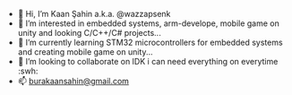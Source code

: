 - 👋 Hi, I’m Kaan Şahin a.k.a. @wazzapsenk
- 👀 I’m interested in embedded systems, arm-develope, mobile game on unity and looking C/C++/C# projects... 
- 🌱 I’m currently learning STM32 microcontrollers for embedded systems and creating mobile game on unity... 
- 💞️ I’m looking to collaborate on IDK i can need everything on everytime :swh:
- 📫 burakaansahin@gmail.com

